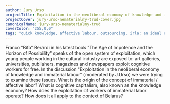 ```yaml
---
author: Jury Urso
projectTitle: Exploitation in the neoliberal economy of knowledge and immaterial labour. Discussion
projectCover: jury-urso-nematerialny-trud-cover.jpg
canonicalName: jury-urso-nematerialny-trud
coverColor: "255,0,0"
tags: "quick knowledge, affective labour, outsourcing, irla: an ideal rejection letter to an artist, national academy of sciences as witch, places of transparency, tongue and teeth of creativity, htp, weak disease"
---
```


Franco "Bifo" Berardi in his latest book "The Age of Impotence and the Horizon of Possibility" speaks of the open system of exploitation, which young people working in the cultural industry are exposed to: art galleries, universities, publishers, magazines and newspapers exploit cognitive workers for free. In the discussion "Exploitation in the neoliberal economy of knowledge and immaterial labour" (moderated by J.Urso) we were trying to examine these issues. What is the origin of the concept of immaterial / affective labor? What is cognitive capitalism, also known as the knowledge economy? How does the exploitation of workers of immaterial labor operate? How does it all apply to the context of Belarus?
